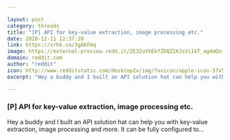 ```yaml
---

layout: post
category: threads
title: "[P] API for key-value extraction, image processing etc."
date: 2020-12-11 12:37:28
link: https://vrhk.co/3gAKFmq
image: https://external-preview.redd.it/ZE32uYkEkfZDQZ1KJsVi1kT_ag4mQniM_4_XDoUaiiA.jpg?width=1200&height=628.272251309&auto=webp&crop=1200:628.272251309,smart&s=4861d8d0dd9965f9d2e65baed002dc4f64189fcd
domain: reddit.com
author: "reddit"
icon: http://www.redditstatic.com/desktop2x/img/favicon/apple-icon-57x57.png
excerpt: "Hey a buddy and I built an API solution hat can help you with key-value extraction, image processing and more. It can be fully configured to..."

---
```


### [P] API for key-value extraction, image processing etc.

Hey a buddy and I built an API solution hat can help you with key-value extraction, image processing and more. It can be fully configured to...